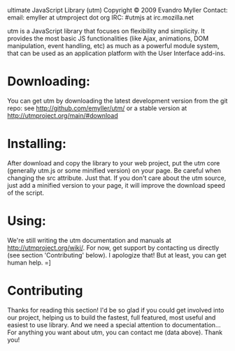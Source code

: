 ultimate JavaScript Library (utm)
Copyright © 2009 Evandro Myller
Contact:
    email: emyller at utmproject dot org
    IRC: #utmjs at irc.mozilla.net


utm is a JavaScript library that focuses on flexibility and simplicity. It provides the most basic JS functionalities (like Ajax, animations, DOM manipulation, event handling, etc) as much as a powerful module system, that can be used as an application platform with the User Interface add-ins.


# Downloading:

You can get utm by downloading the latest development version from the git repo: see http://github.com/emyller/utm/ or a stable version at http://utmproject.org/main/#download


# Installing:

After download and copy the library to your web project, put the utm core (generally utm.js or some minified version) on your page. Be careful when changing the src attribute.
Just that.
If you don't care about the utm source, just add a minified version to your page, it will improve the download speed of the script.


# Using:

We're still writing the utm documentation and manuals at http://utmproject.org/wiki/. For now, get support by contacting us directly (see section 'Contributing' below). I apologize that! But at least, you can get human help. =]


# Contributing

Thanks for reading this section! I'd be so glad if you could get involved into our project, helping us to build the fastest, full featured, most useful and easiest to use library. And we need a special attention to documentation...
For anything you want about utm, you can contact me (data above). Thank you!
